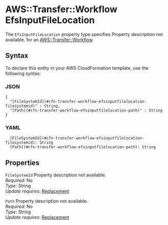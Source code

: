 # AWS::Transfer::Workflow EfsInputFileLocation<a name="aws-properties-transfer-workflow-efsinputfilelocation"></a>

<a name="aws-properties-transfer-workflow-efsinputfilelocation-description"></a>The `EfsInputFileLocation` property type specifies Property description not available\. for an [AWS::Transfer::Workflow](aws-resource-transfer-workflow.md)\.

## Syntax<a name="aws-properties-transfer-workflow-efsinputfilelocation-syntax"></a>

To declare this entity in your AWS CloudFormation template, use the following syntax:

### JSON<a name="aws-properties-transfer-workflow-efsinputfilelocation-syntax.json"></a>

```
{
  "[FileSystemId](#cfn-transfer-workflow-efsinputfilelocation-filesystemid)" : String,
  "[Path](#cfn-transfer-workflow-efsinputfilelocation-path)" : String
}
```

### YAML<a name="aws-properties-transfer-workflow-efsinputfilelocation-syntax.yaml"></a>

```
  [FileSystemId](#cfn-transfer-workflow-efsinputfilelocation-filesystemid): String
  [Path](#cfn-transfer-workflow-efsinputfilelocation-path): String
```

## Properties<a name="aws-properties-transfer-workflow-efsinputfilelocation-properties"></a>

`FileSystemId` <a name="cfn-transfer-workflow-efsinputfilelocation-filesystemid"></a>
Property description not available\.  
_Required_: No  
_Type_: String  
_Update requires_: [Replacement](https://docs.aws.amazon.com/AWSCloudFormation/latest/UserGuide/using-cfn-updating-stacks-update-behaviors.html#update-replacement)

`Path` <a name="cfn-transfer-workflow-efsinputfilelocation-path"></a>
Property description not available\.  
_Required_: No  
_Type_: String  
_Update requires_: [Replacement](https://docs.aws.amazon.com/AWSCloudFormation/latest/UserGuide/using-cfn-updating-stacks-update-behaviors.html#update-replacement)
